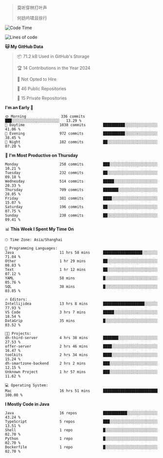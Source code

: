 > 莫听穿林打叶声
> 
> 何妨吟啸且徐行

<!-- ![Github Stats](https://github-readme-stats.vercel.app/api?username=catch6&count_private=true&show_icons=true&theme=gruvbox) -->

<!-- ![Top Langs](https://github-readme-stats.vercel.app/api/top-langs/?username=catch6&layout=compact) -->

<!--START_SECTION:waka-->
![Code Time](http://img.shields.io/badge/Code%20Time-949%20hrs-blue)

![Lines of code](https://img.shields.io/badge/From%20Hello%20World%20I%27ve%20Written-9.3%20million%20lines%20of%20code-blue)

**🐱 My GitHub Data** 

> 📦 71.2 kB Used in GitHub's Storage 
 > 
> 🏆 14 Contributions in the Year 2024
 > 
> 🚫 Not Opted to Hire
 > 
> 📜 46 Public Repositories 
 > 
> 🔑 15 Private Repositories 
 > 
**I'm an Early 🐤** 

```text
🌞 Morning                336 commits         ███░░░░░░░░░░░░░░░░░░░░░░   13.29 % 
🌆 Daytime                1038 commits        ██████████░░░░░░░░░░░░░░░   41.06 % 
🌃 Evening                972 commits         ██████████░░░░░░░░░░░░░░░   38.45 % 
🌙 Night                  182 commits         ██░░░░░░░░░░░░░░░░░░░░░░░   07.20 % 
```
📅 **I'm Most Productive on Thursday** 

```text
Monday                   258 commits         ███░░░░░░░░░░░░░░░░░░░░░░   10.21 % 
Tuesday                  232 commits         ██░░░░░░░░░░░░░░░░░░░░░░░   09.18 % 
Wednesday                514 commits         █████░░░░░░░░░░░░░░░░░░░░   20.33 % 
Thursday                 709 commits         ███████░░░░░░░░░░░░░░░░░░   28.05 % 
Friday                   381 commits         ████░░░░░░░░░░░░░░░░░░░░░   15.07 % 
Saturday                 196 commits         ██░░░░░░░░░░░░░░░░░░░░░░░   07.75 % 
Sunday                   238 commits         ██░░░░░░░░░░░░░░░░░░░░░░░   09.41 % 
```


📊 **This Week I Spent My Time On** 

```text
🕑︎ Time Zone: Asia/Shanghai

💬 Programming Languages: 
Java                     11 hrs 58 mins      ██████████████████░░░░░░░   71.04 % 
Other                    1 hr 29 mins        ██░░░░░░░░░░░░░░░░░░░░░░░   08.83 % 
Text                     1 hr 12 mins        ██░░░░░░░░░░░░░░░░░░░░░░░   07.12 % 
YAML                     58 mins             █░░░░░░░░░░░░░░░░░░░░░░░░   05.76 % 
SQL                      38 mins             █░░░░░░░░░░░░░░░░░░░░░░░░   03.85 % 

🔥 Editors: 
Intellijidea             13 hrs 8 mins       ███████████████████░░░░░░   77.93 % 
VS Code                  3 hrs 7 mins        █████░░░░░░░░░░░░░░░░░░░░   18.54 % 
DataGrip                 35 mins             █░░░░░░░░░░░░░░░░░░░░░░░░   03.52 % 

🐱‍💻 Projects: 
dh-third-server          4 hrs 38 mins       ███████░░░░░░░░░░░░░░░░░░   27.53 % 
offer-server             2 hrs 46 mins       ████░░░░░░░░░░░░░░░░░░░░░   16.47 % 
toolkits                 2 hrs 34 mins       ████░░░░░░░░░░░░░░░░░░░░░   15.24 % 
dh-smartzone-backend     2 hrs 2 mins        ███░░░░░░░░░░░░░░░░░░░░░░   12.15 % 
Unknown Project          1 hr 57 mins        ███░░░░░░░░░░░░░░░░░░░░░░   11.62 % 

💻 Operating System: 
Mac                      16 hrs 51 mins      █████████████████████████   100.00 % 
```

**I Mostly Code in Java** 

```text
Java                     16 repos            ███████████░░░░░░░░░░░░░░   43.24 % 
TypeScript               5 repos             ███░░░░░░░░░░░░░░░░░░░░░░   13.51 % 
Shell                    1 repo              █░░░░░░░░░░░░░░░░░░░░░░░░   02.70 % 
Python                   1 repo              █░░░░░░░░░░░░░░░░░░░░░░░░   02.70 % 
Dockerfile               1 repo              █░░░░░░░░░░░░░░░░░░░░░░░░   02.70 % 
```




<!--END_SECTION:waka-->
